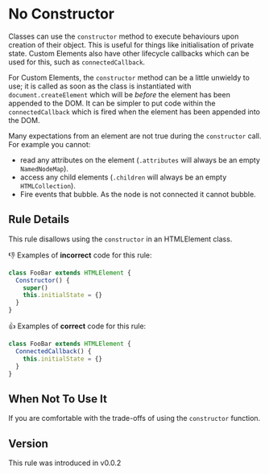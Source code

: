 # No Constructor

Classes can use the `constructor` method to execute behaviours upon creation of their object. This is useful for things like initialisation of private state. Custom Elements also have other lifecycle callbacks which can be used for this, such as `connectedCallback`.

For Custom Elements, the `constructor` method can be a little unwieldy to use; it is called as soon as the class is instantiated with `document.createElement` which will be _before_ the element has been appended to the DOM. It can be simpler to put code within the `connectedCallback` which is fired when the element has been appended into the DOM.

Many expectations from an element are not true during the `constructor` call. For example you cannot:

- read any attributes on the element (`.attributes` will always be an empty `NamedNodeMap`).
- access any child elements (`.children` will always be an empty `HTMLCollection`).
- Fire events that bubble. As the node is not connected it cannot bubble.

## Rule Details

This rule disallows using the `constructor` in an HTMLElement class.

👎 Examples of **incorrect** code for this rule:

```js
class FooBar extends HTMLElement {
  Constructor() {
    super()
    this.initialState = {}
  }
}
```

👍 Examples of **correct** code for this rule:

```js
class FooBar extends HTMLElement {
  ConnectedCallback() {
    this.initialState = {}
  }
}
```

## When Not To Use It

If you are comfortable with the trade-offs of using the `constructor` function.

## Version

This rule was introduced in v0.0.2
